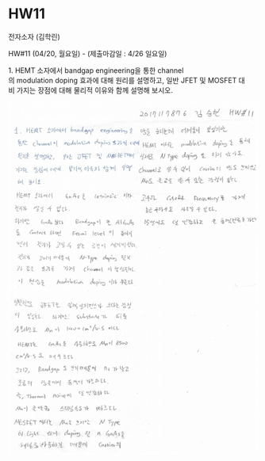 # HW11

전자소자 (김학린)

HW#11 (04/20, 월요일) - (제출마감일 : 4/26 일요일)

1. HEMT 소자에서 bandgap engineering을 통한 channel의 modulation doping 효과에 대해 원리를 설명하고, 일반 JFET 및 MOSFET 대비 가지는 장점에 대해 물리적 이유와 함께 설명해 보시오.

![01](images/HW11/image1.jpg)